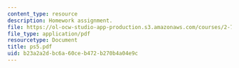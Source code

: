 ```yaml
---
content_type: resource
description: Homework assignment.
file: https://ol-ocw-studio-app-production.s3.amazonaws.com/courses/2-75-precision-machine-design-fall-2001/b23a2a2dbc6a60ceb472b270b4a04e9c_ps5.pdf
file_type: application/pdf
resourcetype: Document
title: ps5.pdf
uid: b23a2a2d-bc6a-60ce-b472-b270b4a04e9c
---
```

